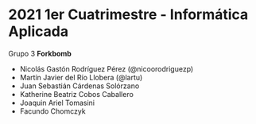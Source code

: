 # 2021 1er Cuatrimestre - Informática Aplicada

Grupo 3 **Forkbomb**

- Nicolás Gastón Rodríguez Pérez (@nicoorodriguezp)
- Martín Javier del Río Llobera (@lartu)
- Juan Sebastián Cárdenas Solórzano
- Katherine Beatriz Cobos Caballero
- Joaquin Ariel Tomasini
- Facundo Chomczyk
